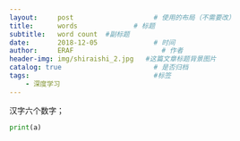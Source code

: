 ```yaml
---
layout:     post                    # 使用的布局（不需要改）
title:      words              # 标题 
subtitle:   word count  #副标题
date:       2018-12-05              # 时间
author:     ERAF                      # 作者
header-img: img/shiraishi_2.jpg   #这篇文章标题背景图片
catalog: true                       # 是否归档
tags:                               #标签
    - 深度学习
---
```

汉字六个数字；  



```python
print(a)

```

